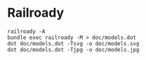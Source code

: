 # Railroady

    railroady -A
    bundle exec railroady -M > doc/models.dot
    dot doc/models.dot -Tsvg -o doc/models.svg
    dot doc/models.dot -Tjpg -o doc/models.jpg
